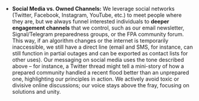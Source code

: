 - **Social Media vs. Owned Channels:** We leverage social networks (Twitter, Facebook, Instagram, YouTube, etc.) to meet people where they are, but we always funnel interested individuals to **deeper engagement channels** that we control, such as our email newsletter, Signal/Telegram preparedness groups, or the FPA community forum. This way, if an algorithm changes or the internet is temporarily inaccessible, we still have a direct line (email and SMS, for instance, can still function in partial outages and can be exported as contact lists for other uses). Our messaging on social media uses the tone described above – for instance, a Twitter thread might tell a mini-story of how a prepared community handled a recent flood better than an unprepared one, highlighting our principles in action. We actively avoid toxic or divisive online discussions; our voice stays above the fray, focusing on solutions and unity.